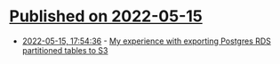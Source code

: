 # [Published on 2022-05-15](index.md)

* [2022-05-15, 17:54:36](https://news.ycombinator.com/item?id=31389442) - [My experience with exporting Postgres RDS partitioned tables to S3](https://geopet85.github.io/2022/05/15/rds-partitioned-tables-export.html)
